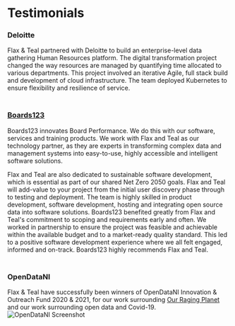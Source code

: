 # Testimonials 

### Deloitte
Flax & Teal partnered with Deloitte to build an enterprise-level data gathering Human Resources platform. The digital transformation project changed the way resources are managed by quantifying time allocated to various departments. This project involved an iterative Agile, full stack build and development of cloud infrastructure. The team deployed Kubernetes to ensure flexibility and resilience of service. 

### <br>[Boards123](http://boards123.com) 

Boards123 innovates Board Performance. We do this with our software, services and training products. 
We work with Flax and Teal as our technology partner, as they are experts in transforming complex data and management systems into easy-to-use, highly accessible and intelligent software solutions. 

Flax and Teal are also dedicated to sustainable software development, which is essential as part of our shared Net Zero 2050 goals. Flax and Teal will add-value to your project from the initial user discovery phase through to testing and deployment. The team is highly skilled in product development, software development, hosting and integrating open source data into software solutions. Boards123 benefited greatly from Flax and Teal's commitment to scoping and requirements early and often. We worked in partnership to ensure the project was feasible and achievable within the available budget and to a market-ready quality standard. This led to a positive software development experience where we all felt engaged, informed and on-track. Boards123 highly recommends Flax and Teal.</br>

### <br>OpenDataNI 
Flax & Teal have successfully been winners of OpenDataNI Innovation & Outreach Fund 2020 & 2021, for our work surrounding [Our Raging Planet](https://ourragingplanet.com) and our work surrounding open data and Covid-19. 
![OpenDataNI Screenshot](/images/odniorpaward.jfif)</br>
